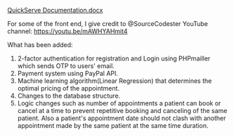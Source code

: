 [QuickServe Documentation.docx](https://github.com/user-attachments/files/17098750/QuickServe.Documentation.docx)

For some of the front end, I give credit to @SourceCodester YouTube channel: https://youtu.be/mAWHYAHmit4

What has been added:
1. 2-factor authentication for registration and Login using PHPmailler which sends OTP to users' email.
2. Payment system using PayPal API.
3. Machine learning algorithm(Linear Regression) that determines the optimal pricing of the appointment.
4. Changes to the database structure.
5. Logic changes such as number of appointments a patient can book or cancel at a time to prevent
   repetitive booking and canceling of the same patient. Also a patient's appointment date should not
   clash with another appointment made by the same patient at the same time duration.
